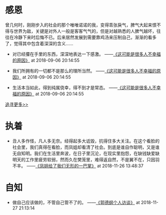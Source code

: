 # 感恩
曾几何时，刚刚步入的社会的那个唯唯诺诺的我，变得乖张戾气，脾气大起来恨不得与世界为敌，关键是对外人一般是客客气气的，但是对越熟悉的人脾气越坏，往往在冷静下来时后悔不已。后来居然发展到需要靠鸡汤来压制自己，渐渐的看多了，觉得其中包含着深深的含义……

- 对已经攥在手里的东西，深深地表达一下感激。
 ——[《这可能是很多人不幸福的原因》](https://www.jianshu.com/p/9680cda3ed41) at 2018-09-06 20:14:55

- 我们所拥有的一切都不是那么的理所当然。
 ——[《这可能是很多人不幸福的原因》](https://www.jianshu.com/p/9680cda3ed41) at 2018-09-06 20:14:55

- 生活本当如此，得到纯属侥幸，得不到才是常态。
 ——[《这可能是很多人不幸福的原因》](https://www.jianshu.com/p/9680cda3ed41) at 2018-09-06 20:14:55

[追寻更多>>](https://github.com/AlbertGithubHome/thinking/tree/master/thanksgiving)

# 执着

- 丑人多作怪，凡人多无奈。经得起多大诋毁，抗得住多大关注。在这个看脸的社会里，我们真得在看脸，而凤姐却看清了社会。到底是谁自作聪明，又是谁无自知明。我们在生活里奔波，在日子里沉沦，在现实里抱怨，在缺钱缺爱缺明天的工作里疲劳软弱，然而久在樊笼里，难得返自然，不是翼不在，只因羽不丰。
 ——[《凤姐给了我们无形的一巴掌》](https://www.jianshu.com/p/596c3fe7cb8b) at 2018-11-26 13:48:37

# 自知

- 做自己应该做的，不管自己管不了的。
 ——[《郭德纲个人访谈》]() at 2018-11-27 21:13:14
